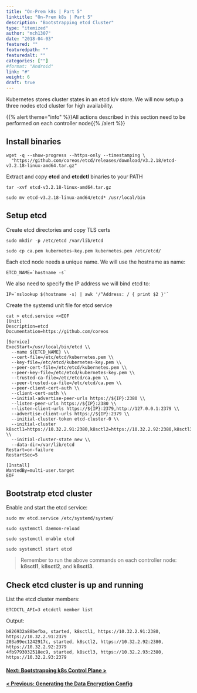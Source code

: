 ```yaml
---
title: "On-Prem k8s | Part 5"
linktitle: "On-Prem k8s | Part 5"
description: "Bootstrapping etcd Cluster"
type: "itemized"
author: "mch1307"
date: "2018-04-03"
featured: ""
featuredpath: ""
featuredalt: ""
categories: [""]
#format: "Android"
link: "#"
weight: 6
draft: true
---
```


Kubernetes stores cluster states in an etcd k/v store. We will now setup a three nodes etcd cluster for high availability.

{{% alert theme="info" %}}All actions described in this section need to be performed on each controller node{{% /alert %}}

## Install binaries

```
wget -q --show-progress --https-only --timestamping \
  "https://github.com/coreos/etcd/releases/download/v3.2.18/etcd-v3.2.18-linux-amd64.tar.gz"
```

Extract and copy **etcd** and **etcdctl** binaries to your PATH

```
tar -xvf etcd-v3.2.18-linux-amd64.tar.gz
```
```
sudo mv etcd-v3.2.18-linux-amd64/etcd* /usr/local/bin
```

## Setup etcd

Create etcd directories and copy TLS certs

```
sudo mkdir -p /etc/etcd /var/lib/etcd
```

```
sudo cp ca.pem kubernetes-key.pem kubernetes.pem /etc/etcd/
```

Each etcd node needs a unique name. We will use the hostname as name:

```
ETCD_NAME=`hostname -s`
```

We also need to specify the IP address we will bind etcd to:

```
IP=`nslookup $(hostname -s) | awk '/^Address: / { print $2 }'`
```

Create the systemd unit file for etcd service

```
cat > etcd.service <<EOF
[Unit]
Description=etcd
Documentation=https://github.com/coreos

[Service]
ExecStart=/usr/local/bin/etcd \\
  --name ${ETCD_NAME} \\
  --cert-file=/etc/etcd/kubernetes.pem \\
  --key-file=/etc/etcd/kubernetes-key.pem \\
  --peer-cert-file=/etc/etcd/kubernetes.pem \\
  --peer-key-file=/etc/etcd/kubernetes-key.pem \\
  --trusted-ca-file=/etc/etcd/ca.pem \\
  --peer-trusted-ca-file=/etc/etcd/ca.pem \\
  --peer-client-cert-auth \\
  --client-cert-auth \\
  --initial-advertise-peer-urls https://${IP}:2380 \\
  --listen-peer-urls https://${IP}:2380 \\
  --listen-client-urls https://${IP}:2379,http://127.0.0.1:2379 \\
  --advertise-client-urls https://${IP}:2379 \\
  --initial-cluster-token etcd-cluster-0 \\
  --initial-cluster k8sctl1=https://10.32.2.91:2380,k8sctl2=https://10.32.2.92:2380,k8sctl3=https://10.32.2.93:2380 \\
  --initial-cluster-state new \\
  --data-dir=/var/lib/etcd
Restart=on-failure
RestartSec=5

[Install]
WantedBy=multi-user.target
EOF
```

## Bootstratp etcd cluster

Enable and start the etcd service:

```
sudo mv etcd.service /etc/systemd/system/
```

```
sudo systemctl daemon-reload
```

```
sudo systemctl enable etcd
```

```
sudo systemctl start etcd
```

> Remember to run the above commands on each controller node: **k8sctl1**, **k8sctl2**, and **k8sctl3**.

## Check etcd cluster is up and running

List the etcd cluster members:

```
ETCDCTL_API=3 etcdctl member list
```

Output:

```
b826932a88befba, started, k8sctl1, https://10.32.2.91:2380, https://10.32.2.91:2379
203a99ec1242917c, started, k8sctl2, https://10.32.2.92:2380, https://10.32.2.92:2379
4fb9793032518ec9, started, k8sctl3, https://10.32.2.93:2380, https://10.32.2.93:2379
```



#### [Next: Bootstrapping k8s Control Plane >][6]

#### [< Previous: Generating the Data Encryption Config][4]

 [1]: /k8s-thw/thw1
 [2]: /k8s-thw/thw2
 [3]: /k8s-thw/thw3
 [4]: /k8s-thw/thw4
 [5]: /k8s-thw/thw5
 [6]: /k8s-thw/thw6
 [7]: /k8s-thw/thw7
 [8]: /k8s-thw/thw8
 [9]: /k8s-thw/thw9
